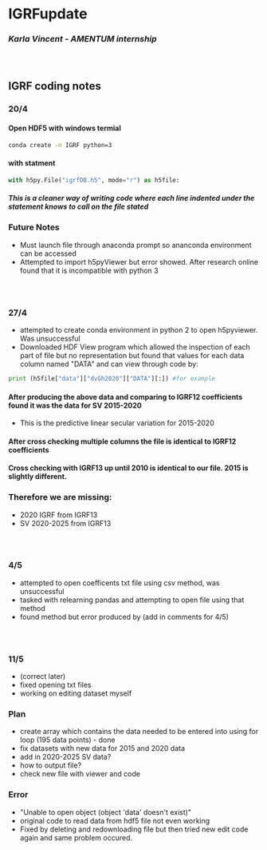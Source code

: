 # IGRFupdate
### *Karla Vincent - AMENTUM internship*  
### &nbsp;

## IGRF coding notes

### 20/4 
#### Open HDF5 with windows termial
```bash
conda create -n IGRF python=3
```
#### with statment 
``` python
with h5py.File("igrfDB.h5", mode="r") as h5file:
```
##### This is a cleaner way of writing code where each line indented under the statement knows to call on the file stated
### **Future Notes**
 * Must launch file through anaconda prompt so ananconda environment can be accessed 
 * Attempted to import h5pyViewer but error showed. After research online found that it is incompatible with python 3
### &nbsp;
### 27/4
* attempted to create conda environment in python 2 to open h5pyviewer. Was unsuccessful
* Downloaded HDF View program which allowed the inspection of each part of file but no representation but found that values for each data column named "DATA" and can view through code by:
``` python
print (h5file["data"]["dvGh2020"]["DATA"][:]) #for example
```

#### After producing the above data and comparing to IGRF12 coefficients found it was the data for SV 2015-2020
* This is the predictive linear secular variation for 2015-2020
#### After cross checking multiple columns the file is identical to IGRF12 coefficients
#### Cross checking with IGRF13 up until 2010 is identical to our file. 2015 is slightly different. 
### Therefore we are missing:
* 2020 IGRF from IGRF13
* SV 2020-2025 from IGRF13
### &nbsp;
### 4/5
* attempted to open coefficents txt file using csv method, was unsuccessful 
* tasked with relearning pandas and attempting to open file using that method
* found method but error produced by (add in comments for 4/5)
### &nbsp;
### 11/5 
* (correct later)
* fixed opening txt files
* working on editing dataset myself

### Plan
* create array which contains the data needed to be entered into using for loop (195 data points) - done
* fix datasets with new data for 2015 and 2020 data
* add in 2020-2025 SV data?
* how to output file?
* check new file with viewer and code

### Error
* "Unable to open object (object 'data' doesn't exist)"
* original code to read data from hdf5 file not even working 
* Fixed by deleting and redownloading file but then tried new edit code again and same problem occured. 



 

